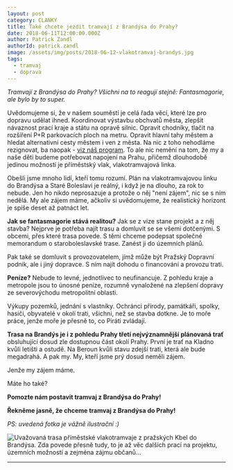 ```yaml
---
layout: post
category: CLANKY
title: Také chcete jezdit tramvají z Brandýsa do Prahy?
date: 2018-06-11T12:00:00.000Z
author: Patrick Zandl
authorId: patrick.zandl
image: /assets/img/posts/2018-06-12-vlakotramvaj-brandys.jpg
tags:
  - tramvaj
  - doprava
---
```


_Tramvají z Brandýsa do Prahy? Všichni na to reagují stejně: Fantasmagorie, ale bylo by to super._

Uvědomujeme si, že v našem souměstí je celá řada věcí, které lze pro dopravu udělat ihned. Koordinovat výstavbu obchvatů města, zlepšit návaznost prací kraje a státu na opravě silnic. Opravit chodníky, tlačit na rozšíření P+R parkovacích ploch na metru. Opravit hlavní tahy městem a hledat alternativní cesty městem i ven z města. Na nic z toho nehodláme rezignovat, ba naopak - [viz náš program](/volby-2018/program/). To ale nic nemění na tom, že my a naše děti budeme potřebovat napojení na Prahu, přičemž dlouhodobě jedinou možností je příměstský vlak, vlakotramvajová linka.  

Obešli jsme mnoho lidí, kteří tomu rozumí. Plán na vlakotramvajovou linku do Brandýsa a Staré Boleslavi je reálný, i když je na dlouho, za rok to nebude. Jen ho nikdo neprosazuje a protože o něj "není zájem", nic se s ním nedělá. My ale zájem máme, ačkoliv si uvědomujeme, že realistický horizont je spíše deset až patnáct let.

**Jak se fantasmagorie stává realitou?** Jak se z vize stane projekt a z něj stavba? Nejprve je potřeba najít trasu a domluvit se se všemi dotčenými. S obcemi, přes které trasa povede. S těmi chceme podepsat společné memorandum o staroboleslavské trase. Zanést ji do územních plánů.

Pak také se domluvit s provozovatelem, jímž může být Pražský Dopravní podnik, ale i jiný dopravce. S ním najít dohodu o financování a provozu trati.

**Peníze?** Nebude to levné, jednotlivec to neufinancuje. Z pohledu kraje a metropole jsou to únosné peníze, rozumně vynaložené na zlepšení dopravy ze severovýchodu metropolitní oblasti.

Výkupy pozemků, jednání s vlastníky. Ochránci přírody, památkáři, spolky, hasiči, obyvatelé v okolí trati, všichni, než se stavba dotkne. Je to moře práce, jenže moře je přesně to, co Piráti zvládají.

**Trasa na Brandýs je i z pohledu Prahy třetí nejvýznamnější plánovaná trať** obsluhující dosud zle dostupnou část okolí Prahy. První je trať na Kladno kvůli letišti a ostudě. Na Beroun kvůli stavu zdejší trati, která ale bude megadrahá. A pak my. My, kteří jsme prý dosud neměli zájem.

 Jenže my zájem máme.

 Máte ho také?

 **Pomozte nám postavit tramvaj z Brandýsa do Prahy!**

 **Řekněme jasně, že chceme tramvaj z Brandýsa do Prahy!**

 _PS: uvedená fotka je vážně ilustrační :)_

![Uvažovaná trasa příměstské vlakotramvaje z pražských Kbel do Brandýsa. Zda povede přesně tudy, to je až věc dalších prací na projektu, územních možností a zejména zájmu občanů... ](/assets/img/posts/2018-06-12-trasa-tramvaje.png)



- - -
